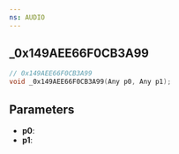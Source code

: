 ```yaml
---
ns: AUDIO
---
```

## _0x149AEE66F0CB3A99

```c
// 0x149AEE66F0CB3A99
void _0x149AEE66F0CB3A99(Any p0, Any p1);
```

## Parameters
* **p0**:
* **p1**:

